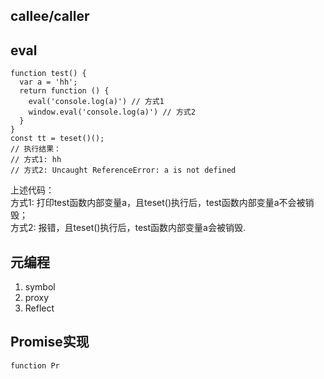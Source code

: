 
## callee/caller
## eval
```
function test() {
  var a = 'hh';
  return function () {
    eval('console.log(a)') // 方式1
    window.eval('console.log(a)') // 方式2
  }
}
const tt = teset()();
// 执行结果：
// 方式1: hh
// 方式2: Uncaught ReferenceError: a is not defined

```
上述代码：<br/>
方式1: 打印test函数内部变量a，且teset()执行后，test函数内部变量a不会被销毁；<br/>
方式2: 报错，且teset()执行后，test函数内部变量a会被销毁.<br/>
## 元编程
1. symbol
2. proxy
3. Reflect

## Promise实现
```
function Pr
```